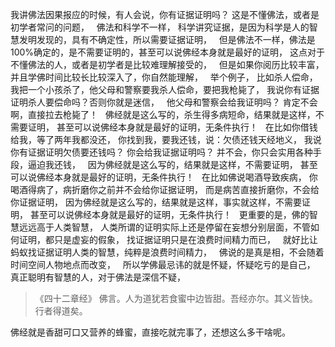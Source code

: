 我讲佛法因果报应的时候，有人会说，你有证据证明吗？
这是不懂佛法，或者是初学者常问的问题，
&nbsp;
佛法和科学不一样，
科学讲究证据，是因为科学是人的智慧发明发现的，具有不确定性，所以需要证据证明，
&nbsp;
但是佛法不一样，佛法是100%确定的，是不需要证明的，甚至可以说佛经本身就是最好的证明，
这点对于不懂佛法的人，或者是初学者是比较难理解接受的，
&nbsp;
但是如果你阅历比较丰富，并且学佛时间比较长比较深入了，你自然能理解，
&nbsp;
举个例子，
比如杀人偿命，
我把一个小孩杀了，他父母和警察要我杀人偿命，要把我枪毙了，
我说你有证据证明杀人要偿命吗？否则你就是迷信，
&nbsp;
他父母和警察会给我证明吗？
肯定不会啊，直接拉去枪毙了！
&nbsp;
佛经就是这么写的，杀生得多病短命，结果就是这样，不需要证明，
甚至可以说佛经本身就是最好的证明，无条件执行！
&nbsp;
在比如你借钱给我，等了两年我都没还，
你找到我，要我还钱，说：欠债还钱天经地义，
我说你有证据证明欠债要还钱吗？
你会给我证据证明吗？
并不会，你只会实用各种手段，逼迫我还钱，
&nbsp;
因为佛经就是这么写的，结果就是这样，不需要证明，
甚至可以说佛经本身就是最好的证明，无条件执行！
&nbsp;
在比如佛说喝酒导致疾病，
你喝酒得病了，病折磨你之前并不会给你证据证明，
而是病苦直接折磨你，不会给你证据证明，
因为佛经就是这么写的，结果就是这样，事实就这样，不需要证明，
甚至可以说佛经本身就是最好的证明，无条件执行！
&nbsp;
更重要的是，佛的智慧远远高于人类智慧，
人类所谓的证明实际上还是停留在妄想分别层面，不管如何证明，都只是虚妄的假象，
找证据证明只是在浪费时间精力而已，
&nbsp;
就好比让蚂蚁找证据证明人类的智慧，纯粹是浪费时间精力，
&nbsp;
佛说的是真是相，不会随着时间空间人物地点而改变，
&nbsp;
所以学佛最忌讳的就是怀疑，怀疑吃亏的是自己，
真正聪明有智慧的人，对于佛法是深信不疑，
&nbsp;
> 《四十二章经》
> 佛言。人为道犹若食蜜中边皆甜。吾经亦尔。其义皆快。行者得道矣。

佛经就是香甜可口又营养的蜂蜜，直接吃就完事了，还想这么多干啥呢。

